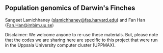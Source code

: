 ## Population genomics of Darwin's Finches

Sangeet Lamichhaney (slamichhaney@fas.harvard.edu) and Fan Han (Fan.Han@imbim.uu.se)


Disclaimer: We welcome anyone to re-use these materials. But, please note that the codes we are sharing here are specific to this project that were run in the Uppsala University computer cluster (UPPMAX).
